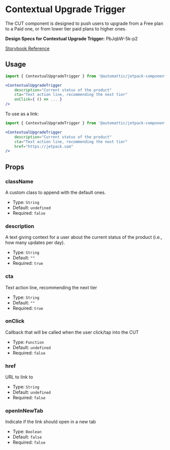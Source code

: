 # Contextual Upgrade Trigger

The CUT component is designed to push users to upgrade from a Free plan to a Paid one, or from lower tier paid plans to higher ones.

**Design Specs for Contextual Upgrade Trigger:** PbJqbW-5k-p2

[ Storybook Reference ](https://automattic.github.io/jetpack-storybook/?path=/story/js-packages-components-contextual-upgrade-trigger--default)

## Usage

```jsx
import { ContextualUpgradeTrigger } from '@automattic/jetpack-components';

<ContextualUpgradeTrigger
	description="Current status of the product"
	cta="Text action line, recommending the next tier"
	onClick={ () => ... }
/>
```

To use as a link:

```jsx
import { ContextualUpgradeTrigger } from '@automattic/jetpack-components';

<ContextualUpgradeTrigger
	description="Current status of the product"
	cta="Text action line, recommending the next tier"
	href="https://jetpack.com"
/>
```

## Props

### className

A custom class to append with the default ones.

- Type: `String`
- Default: `undefined`
- Required: `false`

### description

A text giving context for a user about the current status of the product (i.e., how many updates per day).

- Type: `String`
- Default: `""`
- Required: `true`

### cta

Text action line, recommending the next tier

- Type: `String`
- Default: `""`
- Required: `true`

### onClick

Callback that will be called when the user click/tap into the CUT

- Type: `Function`
- Default: `undefined`
- Required: `false`

### href

URL to link to

- Type: `String`
- Default: `undefined`
- Required: `false`

### openInNewTab

Indicate if the link should open in a new tab

- Type: `Boolean`
- Default: `false`
- Required: `false`
